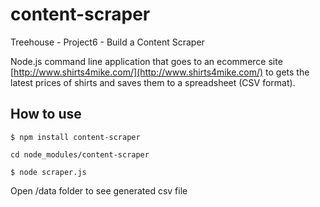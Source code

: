 # content-scraper
Treehouse - Project6 - Build a Content Scraper

Node.js command line application that goes to an ecommerce site [http://www.shirts4mike.com/](http://www.shirts4mike.com/) to gets the latest prices of shirts and saves them to a spreadsheet (CSV format).

## How to use
```
$ npm install content-scraper
```
```
cd node_modules/content-scraper
```
```
$ node scraper.js
```
Open /data folder to see generated csv file
